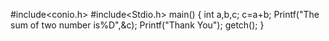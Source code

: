 #include<conio.h>
#include<Stdio.h>
main()
{
int a,b,c;
c=a+b;
Printf("The sum of two number is%D",&c);
Printf("Thank You");
getch();
}
